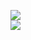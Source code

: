 [![](https://img.shields.io/badge/Made%20With-Github%20Spray-lightgrey.svg?style=for-the-badge&logo=github)](https://github.com/Annihil/github-spray#14584)  
[![](https://i.imgur.com/2DrTn0Z.gif)](https://github.com/Annihil/github-spray)